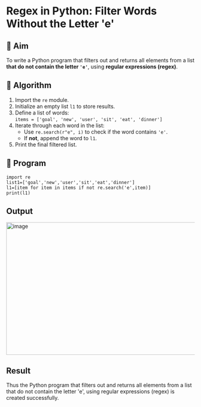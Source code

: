 # Regex in Python: Filter Words Without the Letter 'e'

## 🎯 Aim
To write a Python program that filters out and returns all elements from a list **that do not contain the letter `'e'`**, using **regular expressions (regex)**.

## 🧠 Algorithm
1. Import the `re` module.
2. Initialize an empty list `l1` to store results.
3. Define a list of words:  
   `items = ['goal', 'new', 'user', 'sit', 'eat', 'dinner']`
4. Iterate through each word in the list:
   - Use `re.search(r"e", i)` to check if the word contains `'e'`.
   - If **not**, append the word to `l1`.
5. Print the final filtered list.

## 🧾 Program
```
import re
list1=['goal','new','user','sit','eat','dinner']
l1=[item for item in items if not re.search('e',item)]
print(l1)
```
## Output
<img width="718" height="354" alt="image" src="https://github.com/user-attachments/assets/3afba3cf-afda-43dc-ad0a-ff475cfab3d3" />


## Result
Thus the Python program that filters out and returns all elements from a list that do not contain the letter 'e', using regular expressions (regex) is created successfully.
